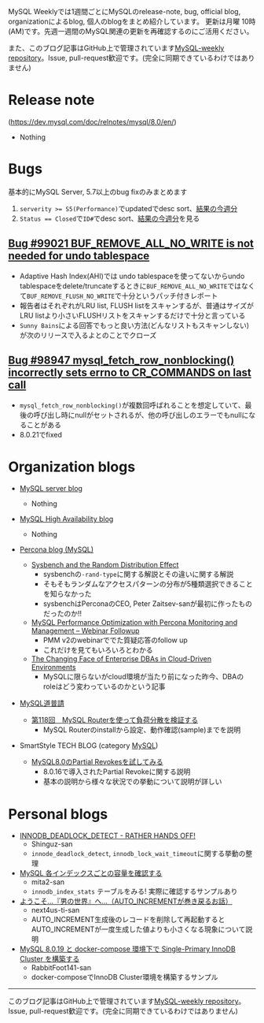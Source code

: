 MySQL Weeklyでは1週間ごとにMySQLのrelease-note, bug, official blog, organizationによるblog, 個人のblogをまとめ紹介しています。
更新は月曜 10時(AM)です。先週一週間のMySQL関連の更新を再確認するのにご活用ください。

また、このブログ記事はGitHub上で管理されています[MySQL-weekly repository](https://github.com/tom--bo/MySQL-weekly)。Issue, pull-request歓迎です。(完全に同期できているわけではありません)


# Release note

(https://dev.mysql.com/doc/relnotes/mysql/8.0/en/)

- Nothing

# Bugs

基本的にMySQL Server, 5.7以上のbug fixのみまとめます

1. `serverity >= S5(Performance)`でupdatedでdesc sort、[結果の今週分](https://bugs.mysql.com/search.php?cmd=display&status=All&severity=-5&os=5&bug_age=0&order_by=mtime&direction=ASC&limit=30&mine=0&reorder_by=mtime)
1. `Status == Closed`で`ID#`でdesc sort、[結果の今週分](https://bugs.mysql.com/search.php?search_for=&status=Closed&severity=&limit=10&order_by=id&cmd=display&direction=DESC&os=0&phpver=&bug_age=0)を見る


## [Bug #99021	BUF_REMOVE_ALL_NO_WRITE is not needed for undo tablespace](https://bugs.mysql.com/bug.php?id=99021)

- Adaptive Hash Index(AHI)では undo tablespaceを使ってないからundo tablespaceをdelete/truncateするときに`BUF_REMOVE_ALL_NO_WRITE`ではなくて`BUF_REMOVE_FLUSH_NO_WRITE`で十分というパッチ付きレポート
- 報告者はそれぞれがLRU list, FLUSH listをスキャンするが、普通はサイズがLRU listより小さいFLUSHリストをスキャンするだけで十分と言っている
- `Sunny Bains`による回答でもっと良い方法(どんなリストもスキャンしない)が次のリリースで入るよとのことでクローズ

## [Bug #98947	mysql_fetch_row_nonblocking() incorrectly sets errno to CR_COMMANDS on last call](https://bugs.mysql.com/bug.php?id=98947)

- `mysql_fetch_row_nonblocking()`が複数回呼ばれることを想定していて、最後の呼び出し時にnullがセットされるが、他の呼び出しのエラーでもnullになることがある
- 8.0.21でfixed

# Organization blogs

- [MySQL server blog](https://mysqlserverteam.com/)
  - Nothing

- [MySQL High Availability blog](https://mysqlhighavailability.com/)
  - Nothing

- [Percona blog (MySQL)](https://www.percona.com/blog/)
  - [Sysbench and the Random Distribution Effect](https://www.percona.com/blog/2020/03/26/sysbench-and-the-random-distribution-effect/)
    - sysbenchの`-rand-type`に関する解説とその違いに関する解説
    - そもそもランダムなアクセスパターンの分布が5種類選択できることを知らなかった
    - sysbenchはPerconaのCEO, Peter Zaitsev-sanが最初に作ったものだったのか!!
  - [MySQL Performance Optimization with Percona Monitoring and Management – Webinar Followup](https://www.percona.com/blog/2020/03/25/mysql-performance-optimization-with-percona-monitoring-and-management-webinar-followup/)
    - PMM v2のwebinarででた質疑応答のfollow up
    - これだけを見てもいろいろとわかる
  - [The Changing Face of Enterprise DBAs in Cloud-Driven Environments](https://www.percona.com/blog/2020/03/24/the-changing-face-of-enterprise-dbas-in-cloud-driven-environments/)
    - MySQLに限らないがcloud環境が当たり前になった昨今、DBAのroleはどう変わっているのかという記事

- [MySQL道普請](https://gihyo.jp/dev/serial/01/mysql-road-construction-news)
  - [第118回　MySQL Routerを使って負荷分散を検証する](https://gihyo.jp/dev/serial/01/mysql-road-construction-news/0118)
    - MySQL Routerのinstallから設定、動作確認(sample)までを説明

- SmartStyle TECH BLOG (category [MySQL](https://www.s-style.co.jp/blog/category/tech/mysql/))
  - [MySQL8.0のPartial Revokesを試してみる](https://www.s-style.co.jp/blog/2020/03/5902/)
    - 8.0.16で導入されたPartial Revokeに関する説明
    - 基本の説明から様々な状況での挙動について説明が詳しい



# Personal blogs

- [INNODB_DEADLOCK_DETECT - RATHER HANDS OFF!](https://www.fromdual.com/innodb-deadlock-detect-rather-hands-off)
  - Shinguz-san
  - `innode_deadlock_detect`, `innodb_lock_wait_timeout`に関する挙動の整理
- [MySQL 各インデックスごとの容量を確認する](https://mita2db.hateblo.jp/entry/2020/03/29/170238)
  - mita2-san
  - `innodb_index_stats` テーブルをみる! 実際に確認するサンプルあり
- [ようこそ…『男の世界』へ…（AUTO_INCREMENTが巻き戻るお話）](http://next4us-ti.hatenablog.com/entry/2020/03/27/161850)
  - next4us-ti-san
  - AUTO_INCREMENT生成後のレコードを削除して再起動するとAUTO_INCREMENTが一度生成した値よりも小さくなる現象について説明
- [MySQL 8.0.19 と docker-compose 環境下で Single-Primary InnoDB Cluster を構築する](https://rabbitfoot141.hatenablog.com/entry/2020/03/23/235145)
  - RabbitFoot141-san
  - docker-composeでInnoDB Cluster環境を構築するサンプル

-----

このブログ記事はGitHub上で管理されています[MySQL-weekly repository](https://github.com/tom--bo/MySQL-weekly)。Issue, pull-request歓迎です。(完全に同期できているわけではありません)
